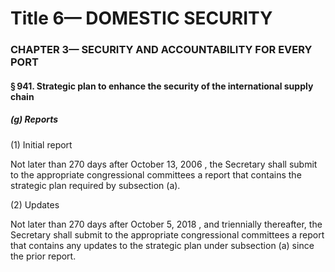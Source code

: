 
# Title 6— DOMESTIC SECURITY
### CHAPTER 3— SECURITY AND ACCOUNTABILITY FOR EVERY PORT
#### § 941. Strategic plan to enhance the security of the international supply chain
##### (g) Reports

(1) Initial report

Not later than 270 days after October 13, 2006 , the Secretary shall submit to the appropriate congressional committees a report that contains the strategic plan required by subsection (a).

(2) Updates

Not later than 270 days after October 5, 2018 , and triennially thereafter, the Secretary shall submit to the appropriate congressional committees a report that contains any updates to the strategic plan under subsection (a) since the prior report.
